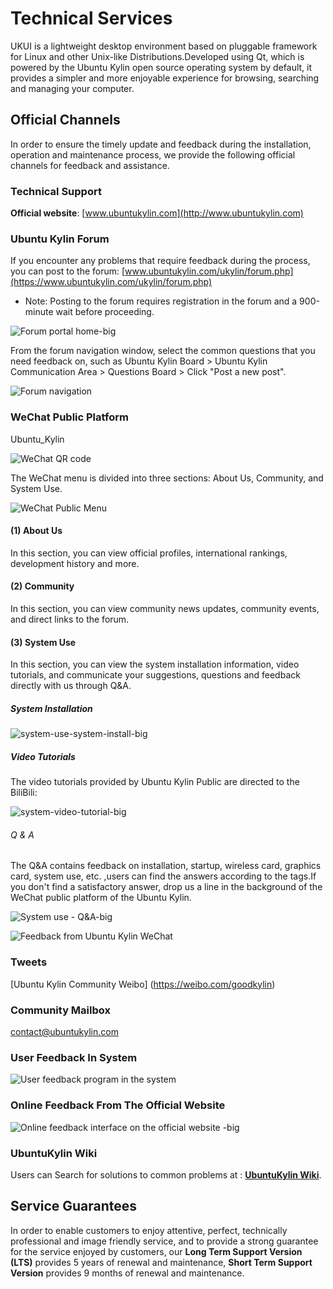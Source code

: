 # Technical Services

UKUI is a lightweight desktop environment based on pluggable framework for Linux and other Unix-like Distributions.Developed using Qt, which is powered by the Ubuntu Kylin open source operating system by default, it provides a simpler and more enjoyable experience for browsing, searching and managing your computer.

## Official Channels

In order to ensure the timely update and feedback during the installation, operation and maintenance process, we provide the following official channels for feedback and assistance.

### Technical Support

**Official website**: [www.ubuntukylin.com](http://www.ubuntukylin.com)

### Ubuntu Kylin Forum

If you encounter any problems that require feedback during the process, you can post to the forum: [www.ubuntukylin.com/ukylin/forum.php](https://www.ubuntukylin.com/ukylin/forum.php)
* Note: Posting to the forum requires registration in the forum and a 900-minute wait before proceeding.

![Forum portal home-big](image/1.png)

From the forum navigation window, select the common questions that you need feedback on, such as Ubuntu Kylin Board > Ubuntu Kylin Communication Area > Questions Board > Click "Post a new post".

![Forum navigation](image/2.png)

### WeChat Public Platform
Ubuntu_Kylin

![WeChat QR code](image/WeChat-Ubuntu_Kylin.png)

The WeChat menu is divided into three sections: About Us, Community, and System Use.

![WeChat Public Menu](image/3.png)

#### (1) About Us
In this section, you can view official profiles, international rankings, development history and more.
#### (2) Community
In this section, you can view community news updates, community events, and direct links to the forum.
#### (3) System Use
In this section, you can view the system installation information, video tutorials, and communicate your suggestions, questions and feedback directly with us through Q&A.

##### System Installation

![system-use-system-install-big](image/4.png)

##### Video Tutorials

The video tutorials provided by Ubuntu Kylin Public are directed to the BiliBili:

![system-video-tutorial-big](image/5.png)

###### Q & A
The Q&A contains feedback on installation, startup, wireless card, graphics card, system use, etc. ,users can find the answers according to the tags.If you don't find a satisfactory answer, drop us a line in the background of the WeChat public platform of the Ubuntu Kylin.

![System use - Q&A-big](image/6.png)

![Feedback from Ubuntu Kylin WeChat](image/7.png)

### Tweets
[Ubuntu Kylin Community Weibo] (https://weibo.com/goodkylin)

### Community Mailbox
contact@ubuntukylin.com

### User Feedback  In  System

![User feedback program in the system](image/8.png)

### Online Feedback From The Official Website

![Online feedback interface on the official website -big](image/9.png)

### UbuntuKylin Wiki

Users can Search for solutions to common problems at : [**UbuntuKylin Wiki**](https://ubuntukylin.github.io/).

## Service Guarantees

In order to enable customers to enjoy attentive, perfect, technically professional and image friendly service, and to provide a strong guarantee for the service enjoyed by customers, our **Long Term Support Version (LTS)** provides 5 years of renewal and maintenance, **Short Term Support Version** provides 9 months of renewal and maintenance.



